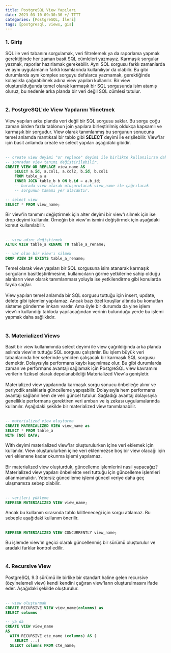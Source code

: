 ```yaml
---
title: PostgreSQL View Yapıları
date: 2023-03-10 09:30:30 +/-TTTT
categories: [PostgreSQL, İleri]
tags: [postgresql, views, gis]
---
```


### <b> 1. Giriş </b>

<div class='text-justify'>
SQL ile veri tabanını sorgulamak, veri filtrelemek ya da raporlama yapmak gerektiğinde her zaman basit SQL cümleleri yazmayız. Karmaşık sorgular yazmak, raporlar hazırlamak gerekebilir. Aynı SQL sorgusu farklı zamanlarda ve aynı uygulamanın farklı kısımlarında kullanılıyor da olabilir. Bu gibi durumlarda aynı komplex sorguyu defalarca yazmamak, gerektiğinde kolaylıkla çağırabilmek adına view yapıları kullanılır. Bir view oluşturulduğunda temel olarak karmaşık bir SQL sorgusunda isim atamış oluruz, bu nedenle arka planda bir veri değil SQL cümlesi tutulur. 
</div><br>

### <b> 2. PostgreSQL'de View Yapılarını Yönetmek </b>

<div class='text-justify'>
View yapıları arka planda veri değil bir SQL sorgusu saklar. Bu sorgu çoğu zaman birden fazla tablonun join yapılara birleştirilmiş oldukça kapsamlı ve karmaşık bir sorgudur. View olarak tanımlanmış bu sorgunun sonucuna temel anlamda mantıksal bir tablo gibi <b>SELECT</b> deyimi ile erişilebilir. View'lar için basit anlamda create ve select yapıları aşağıdaki gibidir.
</div><br>

```sql
-- create view deyimi "or replace" deyimi ile birlikte kullanılırsa daha
-- sonradan view tanımı değiştirilebilir.
CREATE VIEW OR REPLACE view_name AS
    SELECT a.id, a.col1, a.col2, b.id, b.col1
    FROM table_a a
    INNER JOIN table_b b ON b.id = a.b_id;
    -- burada view olarak oluşurulacak view_name ile çağrılacak 
    -- sorgunun tamamı yer alacaktır.

-- select view
SELECT * FROM view_name;
```

<div class='text-justify'>
Bir view'in tanımını değiştirmek için alter deyimi bir view'ı silmek için ise drop deyimi kullanılır. Örneğin bir view'ın ismini değiştirmek için aşağıdaki komut kullanılabilir.
</div><br>

```sql
-- view adını değiştirmek
ALTER VIEW table_a RENAME TO table_a_rename;

-- var olan bir view'ı silmek
DROP VIEW IF EXISTS table_a_rename;
```

<div class='text-justify'>
Temel olarak view yapıları bir SQL sorgusuna isim atanarak karmaşık sorguların basitleştirilmesine, kullanıcıların görme yetkilerine sahip olduğu alanların view olarak tanımlanması yoluyla ise yetkilendirme gibi konularda fayda sağlar.
</div><br>

<div class='text-justify'>
View yapıları temel anlamda bir SQL sorgusu tuttuğu için insert, update, delete gibi işlemler yapılamaz. Ancak bazı özel kouşllar altında bu komutları sisteme gönderme imkanı vardır. Ama öyle bir durumda da yine işlem view'ın kullandığı tabloda yapılacağından verinin bulunduğu yerde bu işlemi yapmak daha sağlıklıdır.
</div><br>

### <b> 3. Materialized Views </b>

<div class='text-justify'>
Basit bir view kullanımında select deyimi ile view çağrıldığında arka planda aslında view'ın tuttuğu SQL sorgusu çalıştırılır. Bu işlem büyük veri tabanlarında her seferinde yeniden çalışacak bir karmaşık SQL sorgusu demektir. Dolayısıyla performans kaybı kaçınılmaz olur. Bu gibi durumlarda zaman ve performans avantajı sağlamak için PostgreSQL view kavramını verilerin fiziksel olarak depolanabildiği Materialized View'a genişletir.
</div><br>

<div class='text-justify'>
Materialized view yapılarında karmaşık sorgu sonucu önbelleğe alınır ve periyodik aralıklarla güncelleme yapışabilir. Dolayısıyla hem performans avantajı sağlanır hem de veri güncel tutulur. Sağladığı avantaj dolayısıyla genellikle performans gerektiren veri ambarı ve iş zekası uygulamalarında kullanılır. Aşağıdaki şekilde bir materialized view tanımlanabilir.
</div><br>

```sql
-- materialized view oluşturma
CREATE MATERIALIZED VIEW view_name as
SELECT * FROM table_a
WITH [NO] DATA;
```

<div class='text-justify'>
With deyimi materialized view'lar oluşturulurken içine veri eklemek için kullanılır. View oluşturulurken içine veri eklenmezse boş bir view olacağı için veri eklenene kadar okunma işlemi yapılamaz.
</div><br>

<div class='text-justify'>
Bir materialized view oluşturduk, güncelleme işlemlerini nasıl yapacağız? Materialized view yapıları önbellekte veri tuttuğu için güncelleme işlemleri atlanmamalıdır. Yetersiz güncelleme işlemi güncel veriye daha geç ulaşmamıza sebep olabilir.
</div><br>

```sql
-- verileri yükleme
REFRESH MATERIALIZED VIEW view_name;
```

<div class='text-justify'>
Ancak bu kullanım sırasında tablo kilitleneceği için sorgu atılamaz. Bu sebeple aşağıdaki kullanım önerilir.
</div><br>

```sql
REFRESH MATERIALIZED VIEW CONCURRENTLY view_name;
```

<div class='text-justify'>
Bu işlemde view'ın geçici olarak güncellenmiş bir sürümü oluşturulur ve aradaki farklar kontrol edilir. 
</div><br>

### <b> 4. Recursive View </b>

<div class='text-justify'>
PostgreSQL 9.3 sürümü ile birlike bir standart haline gelen recursive (özyinelemeli view) kendi kendini çağıran view'ların oluşturulmasını ifade eder. Aşağıdaki şekilde oluşturulur.
</div><br>

```sql
-- view oluşturmak
CREATE RECURSIVE VIEW view_name(columns) as
SELECT columns

-- ya da
CREATE VIEW view_name 
AS
  WITH RECURSIVE cte_name (columns) AS (
    SELECT ...)
  SELECT columns FROM cte_name;
```